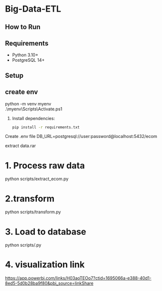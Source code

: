 # Big-Data-ETL

## How to Run

## Requirements

- Python 3.10+
- PostgreSQL 14+

## Setup
## create env 
python -m venv myenv  
.\myenv\Scripts\Activate.ps1

1. Install dependencies:

   ```bash
   pip install -r requirements.txt

Create .env file
  DB_URL=postgresql://user:password@localhost:5432/ecom

extract data.rar

# 1. Process raw data

python scripts/extract_ecom.py

# 2.transform

python scripts/transform.py

# 3. Load to database

python scripts/.py

# 4. visualization link
  https://app.powerbi.com/links/H03aoTEOo7?ctid=1695066a-e388-40d1-8ed5-5d0b28ba9f80&pbi_source=linkShare
